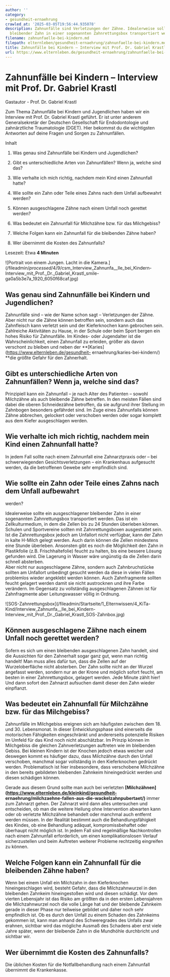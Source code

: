 ```yaml
---
author: ''
category:
- gesundheit-ernaehrung
crawled_at: '2025-03-05T19:56:44.935078'
description: Zahnunfälle sind Verletzungen der Zähne. Idealerweise sollte ein ausgeschlagener
  bleibender Zahn in einer sogenannten Zahnrettungsbox transportiert werden.
filename: zahnunfaelle-bei-kindern.md
filepath: elternleben/gesundheit-ernaehrung/zahnunfaelle-bei-kindern.md
title: Zahnunfälle bei Kindern – Interview mit Prof. Dr. Gabriel Krastl
url: https://www.elternleben.de/gesundheit-ernaehrung/zahnunfaelle-bei-kindern/
---
```


#  Zahnunfälle bei Kindern – Interview mit Prof. Dr. Gabriel Krastl

Gastautor - Prof. Dr. Gabriel Krastl

Zum Thema Zahnunfälle bei Kindern und Jugendlichen haben wir ein Interview mit
Prof. Dr. Gabriel Krastl geführt. Er ist unter anderem Generalsekretär der
Deutschen Gesellschaft für Endodontologie und zahnärztliche Traumatologie
(DGET). Hier bekommst du die wichtigsten Antworten auf deine Fragen und Sorgen
zu Zahnunfällen.

Inhalt

1. Was genau sind Zahnunfälle bei Kindern und Jugendlichen?

2. Gibt es unterschiedliche Arten von Zahnunfällen? Wenn ja, welche sind das?

3. Wie verhalte ich mich richtig, nachdem mein Kind einen Zahnunfall hatte?

4. Wie sollte ein Zahn oder Teile eines Zahns nach dem Unfall aufbewahrt werden?

5. Können ausgeschlagene Zähne nach einem Unfall noch gerettet werden?

6. Was bedeutet ein Zahnunfall für Milchzähne bzw. für das Milchgebiss?

7. Welche Folgen kann ein Zahnunfall für die bleibenden Zähne haben?

8. Wer übernimmt die Kosten des Zahnunfalls?

Lesezeit: Etwa **4 Minuten**

![Portrait von einem Jungen. Lacht in die
Kamera.](/fileadmin/_processed_/4/9/csm_Interview_Zahnunfa__lle_bei_Kindern-
Interview_mit_Prof._Dr._Gabriel_Krastl_smile-ga0a5b3e7a_1920_6050f68caf.jpg)

##  Was genau sind Zahnunfälle bei Kindern und Jugendlichen?

Zahnunfälle sind – wie der Name schon sagt – Verletzungen der Zähne. Aber
nicht nur die Zähne können betroffen sein, sondern auch das Zahnfleisch kann
verletzt sein und der Kieferknochen kann gebrochen sein.  
Zahlreiche Aktivitäten zu Hause, in der Schule oder beim Sport bergen ein
hohes Risiko für Zahnunfälle. Im Kindes- oder Jugendalter ist die
Wahrscheinlichkeit, einen Zahnunfall zu erleiden, größer als davon verschont
zu bleiben und neben der **[Karies](https://www.elternleben.de/gesundheit-
ernaehrung/karies-bei-kindern/) **die größte Gefahr für den Zahnerhalt.

##  Gibt es unterschiedliche Arten von Zahnunfällen? Wenn ja, welche sind das?

Prinzipiell kann ein Zahnunfall – je nach Alter des Patienten – sowohl
Milchzähne als auch bleibende Zähne betreffen. In den meisten Fällen sind
dabei die oberen Schneidezähne betroffen, da sie aufgrund ihrer Stellung im
Zahnbogen besonders gefährdet sind. Im Zuge eines Zahnunfalls können Zähne
abbrechen, gelockert oder verschoben werden oder sogar komplett aus dem Kiefer
ausgeschlagen werden.

##  Wie verhalte ich mich richtig, nachdem mein Kind einen Zahnunfall hatte?

In jedem Fall sollte nach einem Zahnunfall eine Zahnarztpraxis oder – bei
schwerwiegenden Gesichtsverletzungen – ein Krankenhaus aufgesucht werden, da
die betroffenen Gewebe sehr empfindlich sind.

##  Wie sollte ein Zahn oder Teile eines Zahns nach dem Unfall aufbewahrt
werden?

Idealerweise sollte ein ausgeschlagener bleibender Zahn in einer sogenannten
Zahnrettungsbox transportiert werden. Das ist ein Zellkulturmedium, in dem die
Zellen bis zu 24 Stunden überleben können. Schulen und Sportvereine sollten
mit Zahnrettungsboxen ausgestattet sein. Ist die Zahnrettungsbox jedoch am
Unfallort nicht verfügbar, kann der Zahn in kalte H-Milch gelegt werden. Auch
darin können die Zellen mindestens eine Stunde überleben. Ansonsten gibt es
noch die Möglichkeit den Zahn in Plastikfolie (z.B. Frischhaltefolie) feucht
zu halten, bis eine bessere Lösung gefunden wird. Die Lagerung in Wasser wäre
ungünstig da die Zellen darin schnell absterben.  
Aber nicht nur ausgeschlagene Zähne, sondern auch Zahnbruchstücke sollten am
Unfallort unbedingt gesucht werden da diese in vielen Fällen problemlos wieder
angeklebt werden können. Auch Zahnfragmente sollten feucht gelagert werden
damit sie nicht austrocknen und ihre Farbe verändern. Im Gegensatz zu
vollständig ausgeschlagenen Zähnen ist für Zahnfragmente aber Leitungswasser
völlig in Ordnung.

![SOS-Zahnrettungsbox](/fileadmin/Startseite/1_Elternwissen/4_KiTa-
Kind/Interview_Zahnunfa__lle_bei_Kindern-
Interview_mit_Prof._Dr._Gabriel_Krastl_SOS-Zahnbox.jpg)

##  Können ausgeschlagene Zähne nach einem Unfall noch gerettet werden?

Sofern es sich um einen bleibenden ausgeschlagenen Zahn handelt, sind die
Aussichten für den Zahnerhalt sogar ganz gut, wenn man richtig handelt! Man
muss alles dafür tun, dass die Zellen auf der Wurzeloberfläche nicht
absterben. Der Zahn sollte nicht an der Wurzel angefasst werden, sondern nur
an der Krone und möglich sofort feucht, am besten in einer Zahnrettungsbox,
gelagert werden. Jede Minute zählt hier! Und dann sofort den Zahnarzt
aufsuchen damit dieser den Zahn wieder einpflanzt.

##  Was bedeutet ein Zahnunfall für Milchzähne bzw. für das Milchgebiss?

Zahnunfälle im Milchgebiss ereignen sich am häufigsten zwischen dem 18. und
30. Lebensmonat. In dieser Entwicklungsphase sind einerseits die motorischen
Fähigkeiten eingeschränkt und andererseits potenzielle Risiken im Umfeld für
das Kind noch nicht abschätzbar. Im Prinzip können im Milchgebiss die gleichen
Zahnverletzungen auftreten wie im bleibenden Gebiss. Bei kleinen Kindern ist
der Knochen jedoch etwas weicher und deswegen kommt es häufiger dazu, dass
Milchzähne durch den Unfall verschoben, manchmal sogar vollständig in den
Kieferknochen gedrückt werden. Problematisch ist hier insbesondere, dass
verschobene Milchzähne in den bereits gebildeten bleibenden Zahnkeim
hineingedrückt werden und diesen schädigen können.

Gerade aus diesem Grund sollte man auch bei verletzten
**[Milchzähnen](https://www.elternleben.de/kleinkind/gesundheit-
ernaehrung/milchzaehne-fallen-aus-die-wackelzahnpubertaet/)** immer zum
Zahnarzt gehen. Der Zahnarzt wird dann alles untersuchen und entscheiden, ob
man die weitere Heilung ohne Intervention abwarten kann oder ob verletzte
Milchzähne behandelt oder manchmal auch entfernt werden müssen. In der
Realität bestimmt auch die Behandlungsfähigkeit des Kindes, ob eine Behandlung
adäquat, kompromissbehaftet oder überhaupt nicht möglich ist. In jedem Fall
sind regelmäßige Nachkontrollen nach einem Zahnunfall erforderlich, um einen
komplikationslosen Verlauf sicherzustellen und beim Auftreten weiterer
Probleme rechtzeitig eingreifen zu können.

##  Welche Folgen kann ein Zahnunfall für die bleibenden Zähne haben?

Wenn bei einem Unfall ein Milchzahn in den Kieferknochen hineingeschlagen
wird, besteht Gefahr, dass die Milchzahnwurzel in den bleibenden Zahnkeim
hineingestoßen wird und diesen schädigt. Vor dem vierten Lebensjahr ist das
Risiko am größten da in den ersten Lebensjahren die Milchzahnwurzel noch die
volle Länge hat und der bleibende Zahnkeim gerade in dieser Phase nur
teilweise gebildet und daher noch sehr empfindlich ist. Ob es durch den Unfall
zu einem Schaden des Zahnkeims gekommen ist, kann man anhand des Schweregrades
des Unfalls zwar erahnen, sichtbar wird das mögliche Ausmaß des Schadens aber
erst viele Jahre später, wenn der bleibende Zahn in die Mundhöhle durchbricht
und sichtbar wir.

##  Wer übernimmt die Kosten des Zahnunfalls?

Die üblichen Kosten für die Notfallbehandlung nach einem Zahnunfall übernimmt
die Krankenkasse.

